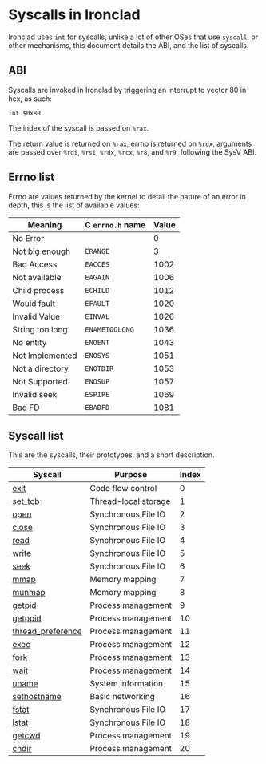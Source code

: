 <!---
syscalls.md: Syscall list and errno reference.
Copyright (C) 2021 streaksu

This program is free software: you can redistribute it and/or modify
it under the terms of the GNU General Public License as published by
the Free Software Foundation, either version 3 of the License, or
(at your option) any later version.

This program is distributed in the hope that it will be useful,
but WITHOUT ANY WARRANTY; without even the implied warranty of
MERCHANTABILITY or FITNESS FOR A PARTICULAR PURPOSE.  See the
GNU General Public License for more details.

You should have received a copy of the GNU General Public License
along with this program.  If not, see <http://www.gnu.org/licenses/>.
-->

# Syscalls in Ironclad

Ironclad uses `int` for syscalls, unlike a lot of other OSes that use
`syscall`, or other mechanisms, this document details the ABI, and the list
of syscalls.

## ABI

Syscalls are invoked in Ironclad by triggering an interrupt to vector 80
in hex, as such:

```x86asm
int $0x80
```

The index of the syscall is passed on `%rax`.

The return value is returned on `%rax`, errno is returned on `%rdx`, arguments
are passed over `%rdi`, `%rsi`, `%rdx`, `%rcx`, `%r8`, and `%r9`, following the
SysV ABI.

## Errno list

Errno are values returned by the kernel to detail the nature of an error in
depth, this is the list of available values:

| Meaning         | C `errno.h` name | Value |
| --------------- | ---------------- | ----- |
| No Error        |                  | 0     |
| Not big enough  | `ERANGE`         | 3     |
| Bad Access      | `EACCES`         | 1002  |
| Not available   | `EAGAIN`         | 1006  |
| Child process   | `ECHILD`         | 1012  |
| Would fault     | `EFAULT`         | 1020  |
| Invalid Value   | `EINVAL`         | 1026  |
| String too long | `ENAMETOOLONG`   | 1036  |
| No entity       | `ENOENT`         | 1043  |
| Not Implemented | `ENOSYS`         | 1051  |
| Not a directory | `ENOTDIR`        | 1053  |
| Not Supported   | `ENOSUP`         | 1057  |
| Invalid seek    | `ESPIPE`         | 1069  |
| Bad FD          | `EBADFD`         | 1081  |

## Syscall list

This are the syscalls, their prototypes, and a short description.

| Syscall                                     | Purpose              | Index |
| ------------------------------------------- | -------------------- | ----- |
| [exit](syscalls/exit.md)                    | Code flow control    | 0     |
| [set_tcb](syscalls/set_tcb.md)              | Thread-local storage | 1     |
| [open](syscalls/open.md)                    | Synchronous File IO  | 2     |
| [close](syscalls/open.md)                   | Synchronous File IO  | 3     |
| [read](syscalls/read.md)                    | Synchronous File IO  | 4     |
| [write](syscalls/read.md)                   | Synchronous File IO  | 5     |
| [seek](syscalls/seek.md)                    | Synchronous File IO  | 6     |
| [mmap](syscalls/mmap.md)                    | Memory mapping       | 7     |
| [munmap](syscalls/mmap.md)                  | Memory mapping       | 8     |
| [getpid](syscalls/pid.md)                   | Process management   | 9     |
| [getppid](syscalls/pid.md)                  | Process management   | 10    |
| [thread_preference](syscalls/preference.md) | Process management   | 11    |
| [exec](syscalls/exec.md)                    | Process management   | 12    |
| [fork](syscalls/fork.md)                    | Process management   | 13    |
| [wait](syscalls/wait.md)                    | Process management   | 14    |
| [uname](syscalls/uname.md)                  | System information   | 15    |
| [sethostname](syscalls/hostname.md)         | Basic networking     | 16    |
| [fstat](syscalls/stat.md)                   | Synchronous File IO  | 17    |
| [lstat](syscalls/stat.md)                   | Synchronous File IO  | 18    |
| [getcwd](syscalls/cwd.md)                   | Process management   | 19    |
| [chdir](syscalls/cwd.md)                    | Process management   | 20    |
